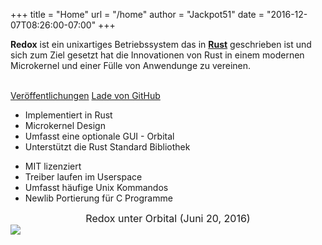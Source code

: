 +++
title = "Home"
url = "/home"
author = "Jackpot51"
date = "2016-12-07T08:26:00-07:00"
+++
<div class="row install-row">
  <div class="col-md-8">
    <p class="pitch">
    <b>Redox</b> ist ein unixartiges Betriebssystem das in <a style="color: inherit;" href="https://www.rust-lang.org/"><b>Rust</b></a>
      geschrieben ist und sich zum Ziel gesetzt hat die Innovationen von Rust in einem modernen Microkernel und einer Fülle von Anwendunge zu vereinen. 
    </p>
  </div>
  <div class="col-md-4 install-box">
    <br/>
    <a class="btn btn-primary" href="https://github.com/redox-os/redox/releases">Veröffentlichungen</a>
    <a class="btn btn-success" href="https://github.com/redox-os/redox/">Lade von GitHub</a>
  </div>
</div>
<div class="row features">
  <div class="col-md-6">
    <ul class="laundry-list" style="margin-bottom: 0px;">
      <li>Implementiert in Rust</li>
      <li>Microkernel Design</li>
      <li>Umfasst eine optionale GUI - Orbital</li>
      <li>Unterstützt die Rust Standard Bibliothek</li>
    </ul>
  </div>
  <div class="col-md-6">
    <ul class="laundry-list">
      <li>MIT lizenziert</li>
      <li>Treiber laufen im Userspace</li>
      <li>Umfasst häufige Unix Kommandos</li>
      <li>Newlib Portierung für C Programme</li>
    </ul>
  </div>
</div>
<div class="row features">
  <div class="col-sm-12">
    <div style="font-size: 16px; text-align: center;">
      Redox unter Orbital (Juni 20, 2016)
    </div>
    <a href="/img/screenshot.jpg">
      <img class="img-responsive" src="/img/screenshot.jpg"/>
    </a>
  </div>
</div>
